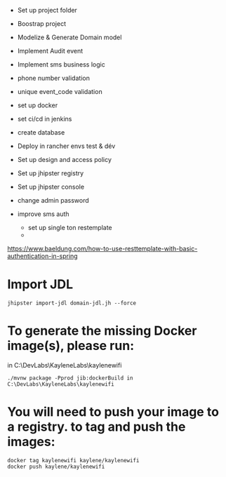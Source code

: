 - Set up project folder
- Boostrap project
- Modelize & Generate Domain model
- Implement Audit event
- Implement sms business logic
- phone number validation
- unique event_code validation
- set up docker 
- set ci/cd in jenkins
- create database
- Deploy in rancher envs test & dév
- Set up design and access policy 
- Set up jhipster registry
- Set up jhipster console
- change admin password

- improve sms auth
 	- set up single ton restemplate
 	- 
https://www.baeldung.com/how-to-use-resttemplate-with-basic-authentication-in-spring

# Import JDL

	jhipster import-jdl domain-jdl.jh --force

# To generate the missing Docker image(s), please run:

in C:\DevLabs\KayleneLabs\kaylenewifi

	./mvnw package -Pprod jib:dockerBuild in C:\DevLabs\KayleneLabs\kaylenewifi
  
# You will need to push your image to a registry. to tag and push the images:

	docker tag kaylenewifi kaylene/kaylenewifi
	docker push kaylene/kaylenewifi